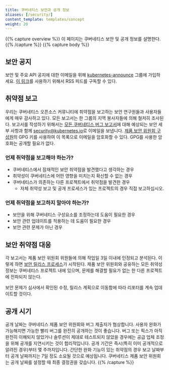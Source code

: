 ```yaml
---
title: 쿠버네티스 보안과 공개 정보
aliases: [/security/]
content_template: templates/concept
weight: 20
---
```

{{% capture overview %}}
이 페이지는 쿠버네티스 보안 및 공개 정보를 설명한다.
{{% /capture %}}
{{% capture body %}}
## 보안 공지
보안 및 주요 API 공지에 대한 이메일을 위해 [kubernetes-announce](https://groups.google.com/forum/#!forum/kubernetes-announce) 그룹에 가입하세요.
[이 링크](https://groups.google.com/forum/feed/kubernetes-announce/msgs/rss_v2_0.xml?num=50)를 사용하기 위해서 RSS 피드를 구독할 수 있다. 
## 취약점 보고
우리는 쿠버네티스 오픈소스 커뮤니티에 취약점을 보고하는 보안 연구원들과 사용자들에게 매우 감사하고 있다. 모든 보고서는 한 그룹의 지역 봉사자들에 의해 철저히 조사된다.
보고서를 작성하기 위해서는 [모든 쿠버네티스 버그 보고서](https://git.k8s.io/kubernetes/.github/ISSUE_TEMPLATE/bug-report.md)에 대해 예상되는 보안 세부 사항과 함께 [security@kubernetes.io](mailto:security@kubernetes.io)로 이메일을 보냅니다.
[제품 보안 위원회 구성원](https://git.k8s.io/security/security-release-process.md#product-security-committee-psc)의 GPG 키를 사용하여 이 목록으로 이메일을 암호화할 수 있다. GPG를 사용한 암호화는 공개할 필요가 없다.
### 언제 취약점을 보고해야 하는가?
- 쿠버네티스에서 잠재적인 보안 취약점을 발견했다고 생각하는 경우
- 취약성이 쿠버네티스에 어떤 영향을 미치는지 확신할 수 없는 경우
- 쿠버네티스가 의존하는 다른 프로젝트에서 취약점을 발견한 경우
  - 자체 취약성 보고 및 공개 프로세스가 있는 프로젝트의 경우 직접 보고하십시오.
### 언제 취약점을 보고하지 말아야 하는가?
- 보안을 위해 쿠버네티스 구성요소를 조정하는데 도움이 필요한 경우
- 보안 관련 업데이트를 적용하는 데 도움이 필요한 경우
- 보안 관련 문제가 아닌 경우
## 보안 취약점 대응
각 보고서는 제품 보안 위원회 위원들에 의해 작업일 3일 이내에 인정되고 분석된다. 이렇게 하면 [보안 릴리스 프로세스](https://git.k8s.io/security/security-release-process.md#disclosures)가 시작된다.
제품 보안 위원회와 공유하는 모든 취약성 정보는 쿠버네티스 프로젝트 내에 있으며, 문제를 해결할 필요가 없는 한 다른 프로젝트에 전파되지 않는다.

보안 문제가 심사에서 확인된 수정, 릴리스 계획으로 이동함에 따라 리포터를 계속 업데이트할 것이다.
## 공개 시기
공개 날짜는 쿠버네티스 제품 보안 위원회와 버그 제출자가 협상합니다. 사용자 완화가 가능해지면 가능한 빨리 버그를 완전히 공개하는 것이 좋습니다. 버그 또는 픽스가 아직 완전히 이해되지 않았거나 솔루션이 제대로 테스트되지 않았을 경우에는 공급 업체 조정을 위해 공개를 지연시키는 것이 합리적입니다. 공개 기간은 즉시(특히 이미 공개적으로 알려진 경우)부터 몇 주까지입니다. 간단한 완화 기능이 있는 취약점의 경우 보고 날짜부터 공개 날짜까지는 7일 정도 소요될 것으로 예상됩니다. 쿠버네티스 제품 보안 위원회는 공개 날짜를 설정할 때 최종 결정권을 갖습니다.
{{% /capture %}}
